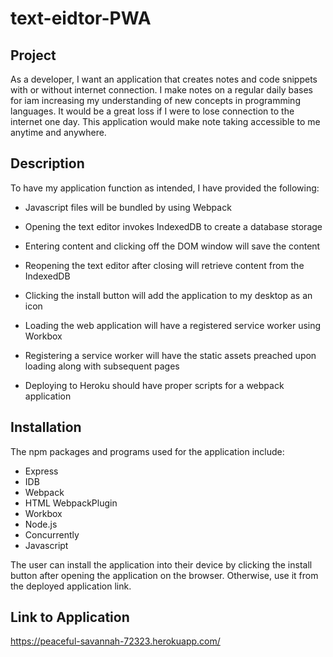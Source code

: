 # text-eidtor-PWA

## Project

As a developer, I want an application that creates notes and code snippets with 
or without internet connection. I make notes on a regular daily bases for iam increasing
my understanding of new concepts in programming languages. It would be a great loss if I 
were to lose connection to the internet one day. This application would make note 
taking accessible to me anytime and anywhere.

## Description

To have my application function as intended, I have provided the following:

  * Javascript files will be bundled by using Webpack
  * Opening the text editor invokes IndexedDB to create a database storage
  * Entering content and clicking off the DOM window will save the content
  * Reopening the text editor after closing will retrieve content from the IndexedDB
  * Clicking the install button will add the application to my desktop as an icon
  * Loading the web application will have a registered service worker using Workbox
  * Registering a service worker will have the static assets preached upon 
  loading along with subsequent pages
  
  * Deploying to Heroku should have proper scripts for a webpack application

## Installation
The npm packages and programs used for the application include: 

 * Express
 * IDB
 * Webpack
 * HTML WebpackPlugin
 * Workbox
 * Node.js
 * Concurrently
 * Javascript

The user can install the application into their device by clicking the install
button after opening the application on the browser. Otherwise, use it from the
deployed application link.

## Link to Application
https://peaceful-savannah-72323.herokuapp.com/

